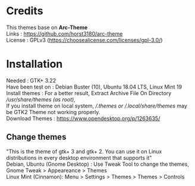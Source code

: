 # Credits
This themes base on <b>Arc-Theme</b> </br>
Links : https://github.com/horst3180/arc-theme</br>
License : GPLv3 (https://choosealicense.com/licenses/gpl-3.0/)</br>

# Installation
Needed : GTK+ 3.22</br>
Have been test on : Debian Buster (10), Ubuntu 18.04 LTS, Linux Mint 19</br>
Install themes : For a better result, Extract Archive File On Directory<i> /usr/share/themes (as root),</i> </br>
If you install theme on local system, <i>/.themes or /.local/share/themes</i> may be GTK2 Theme not working properly.</br>
Download Themes : https://www.opendesktop.org/p/1263635/</br>

## Change themes
"This is the theme of gtk+ 3 and gtk+ 2. You can use it on Linux distributions in every desktop environment that supports it"</br>
Debian, Ubuntu (Gnome Desktop) : Use Tweak Tool to change the themes, Gnome Tweak > Appeareance > Themes</br>
Linux Mint (Cinnamon): Menu > Settings > Themes > Themes > Controls</br>
